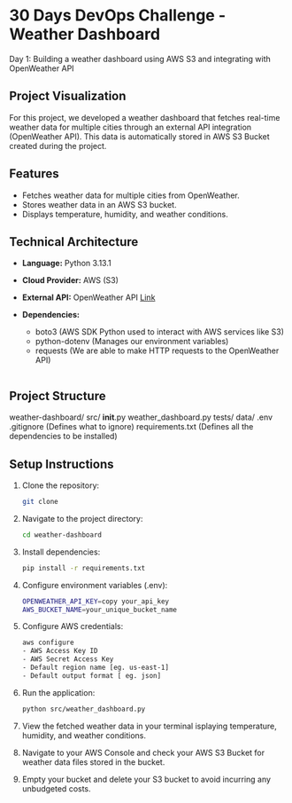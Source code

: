 # 30 Days DevOps Challenge - Weather Dashboard

Day 1: Building a weather dashboard using AWS S3 and integrating with OpenWeather API

## Project Visualization
For this project, we developed a weather dashboard that fetches real-time weather data for multiple cities through an external API integration (OpenWeather API). This data is automatically stored in AWS S3 Bucket created during the project.

## Features
- Fetches weather data for multiple cities from OpenWeather.
- Stores weather data in an AWS S3 bucket.
- Displays temperature, humidity, and weather conditions.

## Technical Architecture
- **Language:** Python 3.13.1
- **Cloud Provider:** AWS (S3) 
- **External API:** OpenWeather API [Link](https://openweathermap.org/api)
- **Dependencies:** 
  - boto3 (AWS SDK Python used to interact with AWS services like S3)
  - python-dotenv (Manages our environment variables)
  - requests (We are able to make HTTP requests to the OpenWeather API)

  ```markdown
## Project Structure
weather-dashboard/
  src/
    __init__.py
    weather_dashboard.py
  tests/
  data/
  .env
  .gitignore (Defines what to ignore)
  requirements.txt (Defines all the dependencies to be installed)

## Setup Instructions
1. Clone the repository:
   ```bash
   git clone 

2. Navigate to the project directory:
   ```bash
   cd weather-dashboard

3. Install dependencies:
    ```bash
    pip install -r requirements.txt

4. Configure environment variables (.env):
    ```bash
    OPENWEATHER_API_KEY=copy your_api_key
    AWS_BUCKET_NAME=your_unique_bucket_name

5. Configure AWS credentials:
    ```bash
    aws configure
    - AWS Access Key ID
    - AWS Secret Access Key
    - Default region name [eg. us-east-1]
    - Default output format [ eg. json]

6. Run the application:
    ```bash
    python src/weather_dashboard.py

7. View the fetched weather data in your terminal isplaying temperature, humidity, and weather conditions.

8. Navigate to your AWS Console and check your AWS S3 Bucket for weather data files stored in the bucket.

9. Empty your bucket and delete your S3 bucket to avoid incurring any unbudgeted costs.